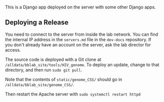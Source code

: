 This is a Django app deployed on the server with some other Django apps.

## Deploying a Release
You need to connect to the server from inside the lab network. You can find the
internal IP address in the `servers.md` file in the `dev-docs` repository. If
you don't already have an account on the server, ask the lab director for
access.

The source code is deployed with a Git clone at
`/alldata/bblab_site/tools/HIV_genome`. To deploy an update, change to that
directory, and then run `sudo git pull`. 

Note that the contents of `static/genome_CSS/` should go in 
`/alldata/bblab_site/genome_CSS/`.

Then restart the Apache server with
`sudo systemctl restart httpd`